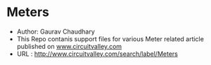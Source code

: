 Meters
======


 * Author: Gaurav Chaudhary
 * This Repo contanis support files for various Meter related article published on www.circuitvalley.com
 * URL : http://www.circuitvalley.com/search/label/Meters

